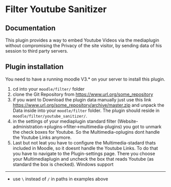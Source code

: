 Filter Youtube Sanitizer
==================================

Documentation
-------------
This  plugin provides a way to embed Youtube Videos via the mediaplugin without compromising the Privacy of the site visitor, by sending data of his session to third party servers.

Plugin installation
---------------------
You need to have a running moodle V3.* on your server  to install this plugin.

1. cd into your `moodle/filter/` folder
2. clone the Git Repository from https://www.url.org/some_repository
3. if you want to Download the plugin data manually just use this link https://www.url.org/some_repository/archive/master.zip and unpack the Data inside into your `moodle/filter` folder. The plugin should reside in `moodle/filter/youtube_sanitizer/`.
4. in the settings of your mediaplugin standard filter (Website-administration->plugins->filter->multimedia-plugins) you got to unmark the check boxes for Youtube. So the Multimedia-oplugins dont handle the Youtube Links anymore.
5. Last but not leat you have to configure the Multimedia-stadard thats included in Moodle, so it doesnt handle the Youtube Links.
To do that you have to navigate to the Plugin-settings page. There you choose your Multimediaplugin and uncheck the box that reads Youtube (as standard the box is checked). 
Windows support
---------------
* use `\` instead of `/` in paths in examples above

